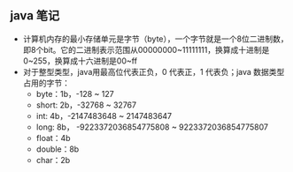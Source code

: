 ## java 笔记

- 计算机内存的最小存储单元是字节（byte），一个字节就是一个8位二进制数，即8个bit。它的二进制表示范围从00000000~11111111，换算成十进制是0~255，换算成十六进制是00~ff
- 对于整型类型，java用最高位代表正负，0 代表正，1 代表负；java 数据类型占用的字节：
  - byte：1b，-128 ~ 127
  - short: 2b，-32768 ~ 32767
  - int: 4b，-2147483648 ~ 2147483647
  - long: 8b， -9223372036854775808 ~ 9223372036854775807
  - float：4b
  - double：8b
  - char：2b